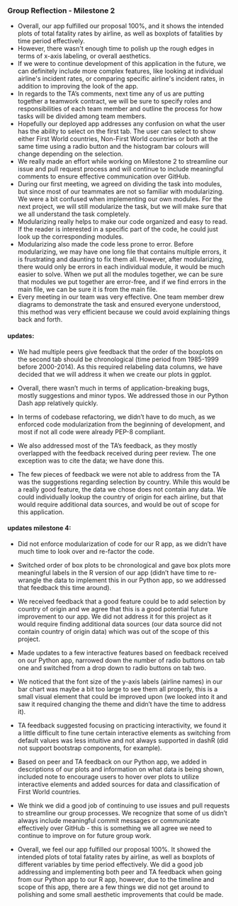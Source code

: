 ### Group Reflection - Milestone 2

- Overall, our app fulfilled our proposal 100%, and it shows the intended plots of total fatality rates by airline, as well as boxplots of fatalities by time period effectively.
- However, there wasn't enough time to polish up the rough edges in terms of x-axis labeling, or overall aesthetics.
- If we were to continue development of this application in the future, we can definitely include more complex features, like looking at individual airline's incident rates, or comparing specific airline's incident rates, in addition to improving the look of the app.
- In regards to the TA’s comments, next time any of us are putting together a teamwork contract, we will be sure to specify roles and responsibilities of each team member and outline the process for how tasks will be divided among team members.
- Hopefully our deployed app addresses any confusion on what the user has the ability to select on the first tab. The user can select to show either First World countries, Non-First World countries or both at the same time using a radio button and the histogram bar colours will change depending on the selection.
- We really made an effort while working on Milestone 2 to streamline our issue and pull request process and will continue to include meaningful comments to ensure effective communication over GitHub.
- During our first meeting, we agreed on dividing the task into modules, but since most of our teammates are not so familiar with modularizing. We were a bit confused when implementing our own modules. For the next project, we will still modularize the task, but we will make sure that we all understand the task completely.
- Modularizing really helps to make our code organized and easy to read. If the reader is interested in a specific part of the code, he could just look up the corresponding modules.
- Modularizing also made the code less prone to error. Before modularizing, we may have one long file that contains multiple errors, it is frustrating and daunting to fix them all. However, after modularizing, there would only be errors in each individual module, it would be much easier to solve. When we put all the modules together, we can be sure that modules we put together are error-free, and if we find errors in the main file, we can be sure it is from the main file.
- Every meeting in our team was very effective. One team member drew diagrams to demonstrate the task and ensured everyone understood, this method was very efficient because we could avoid explaining things back and forth.

#### updates:

- We had multiple peers give feedback that the order of the boxplots on the second tab should be chronological (time period from 1985-1999 before 2000-2014). As this required relabeling data columns, we have decided that we will address it when we create our plots in ggplot.

- Overall, there wasn’t much in terms of application-breaking bugs, mostly suggestions and minor typos. We addressed those in our Python Dash app relatively quickly.

- In terms of codebase refactoring, we didn’t have to do much, as we enforced code modularization from the beginning of development, and most if not all code were already PEP-8 compliant.

- We also addressed most of the TA’s feedback, as they mostly overlapped with the feedback received during peer review. The one exception was to cite the data; we have done this.

- The few pieces of feedback we were not able to address from the TA was the suggestions regarding selection by country. While this would be a really good feature, the data we chose does not contain any data. We could individually lookup the country of origin for each airline, but that would require additional data sources, and would be out of scope for this application.

#### updates milestone 4:

- Did not enforce modularization of code for our R app, as we didn’t have much time to look over and re-factor the code.

- Switched order of box plots to be chronological and gave box plots more meaningful labels in the R version of our app (didn’t have time to re-wrangle the data to implement this in our Python app, so we addressed that feedback this time around).

- We received feedback that a good feature could be to add selection by country of origin and we agree that this is a good potential future improvement to our app. We did not address it for this project as it would require finding additional data sources (our data source did not contain country of origin data) which was out of the scope of this project.

- Made updates to a few interactive features based on feedback received on our Python app, narrowed down the number of radio buttons on tab one and switched from a drop down to radio buttons on tab two.

- We noticed that the font size of the y-axis labels (airline names) in our bar chart was maybe a bit too large to see them all properly, this is a small visual element that could be improved upon (we looked into it and saw it required changing the theme and didn’t have the time to address it). 

- TA feedback suggested focusing on practicing interactivity, we found it a little difficult to fine tune certain interactive elements as switching from default values was less intuitive and not always supported in dashR (did not support bootstrap components, for example).

- Based on peer and TA feedback on our Python app, we added in descriptions of our plots and information on what data is being shown, included note to encourage users to hover over plots to utilize interactive elements and added sources for data and classification of First World countries.

- We think we did a good job of continuing to use issues and pull requests to streamline our group processes. We recognize that some of us didn’t always include meaningful commit messages or communicate effectively over GitHub - this is something we all agree we need to continue to improve on for future group work.

- Overall, we feel our app fulfilled our proposal 100%. It showed the intended plots of total fatality rates by airline, as well as boxplots of different variables by time period effectively. We did a good job addressing and implementing both peer and TA feedback when going from our Python app to our R app, however, due to the timeline and scope of this app, there are a few things we did not get around to polishing and some small aesthetic improvements that could be made.
